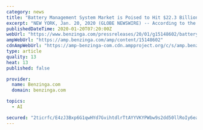 ```yaml
---
category: news
title: "Battery Management System Market is Poised to Hit $22.3 Billion by 2030: P&S Intelligence"
excerpt: "NEW YORK, Jan. 20, 2020 (GLOBE NEWSWIRE) -- According to the market research report published by P&S Intelligence, the global battery management system market share was valued at $5.1 billion in 2019,"
publishedDateTime: 2020-01-20T07:20:00Z
webUrl: "https://www.benzinga.com/pressreleases/20/01/g15148602/battery-management-system-market-is-poised-to-hit-22-3-billion-by-2030-p-s-intelligence"
ampWebUrl: "https://amp.benzinga.com/amp/content/15148602"
cdnAmpWebUrl: "https://amp-benzinga-com.cdn.ampproject.org/c/s/amp.benzinga.com/amp/content/15148602"
type: article
quality: 13
heat: 13
published: false

provider:
  name: Benzinga.com
  domain: benzinga.com

topics:
  - AI

secured: "2ticrfc/E4zJ3Bxp6G1qwHYd7GvihtdlrTtAYYVKYPWbw9s2dd50llRoIy6ea5JbDQGUPmhWcTsWLmVWHwx9+zJVe4PC6QZH4Qy4wjVC7asFO0CEwzXcI4cWuJQ//FqkTntkH+tE1dK602aKH6Qvy64UpBYoQ1qbSGZ7nItKEUy7vD/Cbv52geJ+7vO0SmO3EuLRmDygcWj+5rIJbMmRFOE7W3fL8Wx4wA1f9UWBuKd9YStEM3vYeKs1HAGu+8xhdABjTpxRg22DCqrK+RqhoQOYkM3KrEQyLVglGWs0LVw=;LojDaNrcGnTO4my8bItJdw=="
---
```


